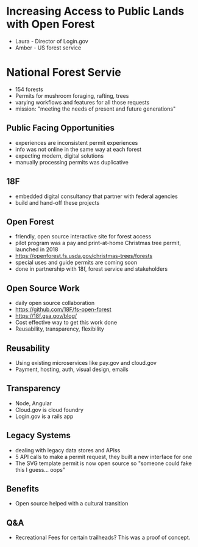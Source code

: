 # Increasing Access to Public Lands with Open Forest
* Laura - Director of Login.gov
* Amber - US forest service

# National Forest Servie
* 154 forests
* Permits for mushroom foraging, rafting, trees
* varying workflows and features for all those requests
* mission: "meeting the needs of present and future generations"

## Public Facing Opportunities
* experiences are inconsistent permit experiences
* info was not online in the same way at each forest
* expecting modern, digital solutions
* manually processing permits was duplicative

## 18F
* embedded digital consultancy that partner with federal agencies
* build and hand-off these projects

## Open Forest
* friendly, open source interactive site for forest access
* pilot program was a pay and print-at-home Christmas tree permit, launched in 2018
* https://openforest.fs.usda.gov/christmas-trees/forests
* special uses and guide permits are coming soon
* done in partnership with 18f, forest service and stakeholders

## Open Source Work
* daily open source collaboration
* https://github.com/18F/fs-open-forest
* https://18f.gsa.gov/blog/
* Cost effective way to get this work done
* Reusability, transparency, flexibility

## Reusability
* Using existing microservices like pay.gov and cloud.gov
* Payment, hosting, auth, visual design, emails

## Transparency
* Node, Angular
* Cloud.gov is cloud foundry
* Login.gov is a rails app

## Legacy Systems
* dealing with legacy data stores and APIss
* 5 API calls to make a permit request, they built a new interface for one
* The SVG template permit is now open source so "someone could fake this I guess... oops"

## Benefits
* Open source helped with a cultural transition

## Q&A
* Recreational Fees for certain trailheads? This was a proof of concept.